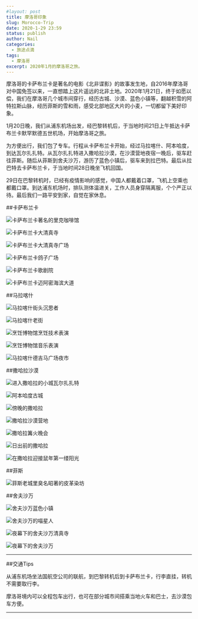 ```yaml
---
#layout: post
title: 摩洛哥印象
slug: Morocco-Trip
date: 2020-1-29 23:59
status: publish
author: Nail
categories: 
  - 旅途点滴
tags: 
  - 摩洛哥
excerpt: 2020年1月的摩洛哥之旅。
---
```


摩洛哥的卡萨布兰卡是著名的电影《北非谍影》的故事发生地，自2016年摩洛哥对中国免签以来，一直想踏上这片遥远的北非土地。2020年1月21日，终于如愿以偿，我们在摩洛哥几个城市间穿行，经历古城、沙漠、蓝色小镇等，翻越积雪的阿特拉斯山脉，经历菲斯的雪和雨，感受北部地区大片的小麦，一切都留下美好印象。

1月20日晚，我们从浦东机场出发，经巴黎转机后，于当地时间21日上午抵达卡萨布兰卡默罕默德五世机场，开始摩洛哥之旅。

为方便出行，我们包了专车。行程从卡萨布兰卡开始，经过马拉喀什、阿本哈度，到达瓦尔扎扎特。从瓦尔扎扎特进入撒哈拉沙漠，在沙漠营地夜宿一晚后，驱车赶往菲斯。随后从菲斯到舍夫沙万，游历了蓝色小镇后，驱车来到拉巴特。最后从拉巴特去卡萨布兰卡，于当地时间28日晚坐飞机回国。

29日在巴黎转机时，已经有疫情影响的感觉，中国人都戴着口罩，飞机上空乘也都戴口罩。到达浦东机场时，排队测体温进关，工作人员身穿隔离服，个个严正以待。最后我们一路平安到家，自觉在家休息。

##卡萨布兰卡

![卡萨布兰卡著名的里克咖啡馆](./images/20200129-morocco/mrc-10.jpg "卡萨布兰卡著名的里克咖啡馆")

![卡萨布兰卡大清真寺](./images/20200129-morocco/mrc-25.jpg "卡萨布兰卡大清真寺")

![卡萨布兰卡大清真寺广场](./images/20200129-morocco/mrc-23.jpg "卡萨布兰卡大清真寺广场")

![卡萨布兰卡鸽子广场](./images/20200129-morocco/mrc-22.jpg "卡萨布兰卡鸽子广场")

![卡萨布兰卡歌剧院](./images/20200129-morocco/mrc-24.jpg "卡萨布兰卡歌剧院")

![卡萨布兰卡迈阿密海滨大道](./images/20200129-morocco/mrc-23.jpg "卡萨布兰卡迈阿密海滨大道")

##马拉喀什

![马拉喀什街头沉思者](./images/20200129-morocco/mrc-5.jpg "马拉喀什街头沉思者")

![马拉喀什老街](./images/20200129-morocco/mrc-7.jpg "马拉喀什老街")

![烹饪博物馆烹饪技术表演](./images/20200129-morocco/mrc-6.jpg "烹饪博物馆烹饪技术表演")

![烹饪博物馆音乐表演](./images/20200129-morocco/mrc-8.jpg "烹饪博物馆音乐表演")

![马拉喀什德吉马广场夜市](./images/20200129-morocco/mrc-9.jpg "马拉喀什德吉马广场夜市")

##撒哈拉沙漠

![进入撒哈拉的小城瓦尔扎扎特](./images/20200129-morocco/mrc-2.jpg "进入撒哈拉的小城瓦尔扎扎特")

![阿本哈度古城](./images/20200129-morocco/mrc-18.jpg "阿本哈度古城")

![傍晚的撒哈拉](./images/20200129-morocco/mrc-12.jpg "傍晚的撒哈拉")

![撒哈拉沙漠营地](./images/20200129-morocco/mrc-13.jpg "撒哈拉沙漠营地")

![撒哈拉篝火晚会](./images/20200129-morocco/mrc-26.jpg "撒哈拉篝火晚会")

![日出前的撒哈拉](./images/20200129-morocco/mrc-3.jpg "日出前的撒哈拉")

![在撒哈拉迎接鼠年第一缕阳光](./images/20200129-morocco/mrc-4.jpg "在撒哈拉迎接鼠年第一缕阳光")

##菲斯

![菲斯老城里臭名昭著的皮革染坊](./images/20200129-morocco/mrc-27.jpg "菲斯老城里臭名昭著的皮革染坊")

##舍夫沙万

![舍夫沙万蓝色小镇](./images/20200129-morocco/mrc-17.jpg "舍夫沙万蓝色小镇")

![舍夫沙万的喵星人](./images/20200129-morocco/mrc-11.jpg "舍夫沙万的喵星人")

![夜幕下的舍夫沙万清真寺](./images/20200129-morocco/mrc-16.jpg "夜幕下的舍夫沙万清真寺")

![夜幕下的舍夫沙万](./images/20200129-morocco/mrc-14.jpg "夜幕下的舍夫沙万")

---
##交通Tips

从浦东机场坐法国航空公司的联航，到巴黎转机后到卡萨布兰卡，行李直挂，转机不需要取行李。

摩洛哥境内可以全程包车出行，也可在部分城市间搭乘当地火车和巴士，去沙漠包车方便。

---
